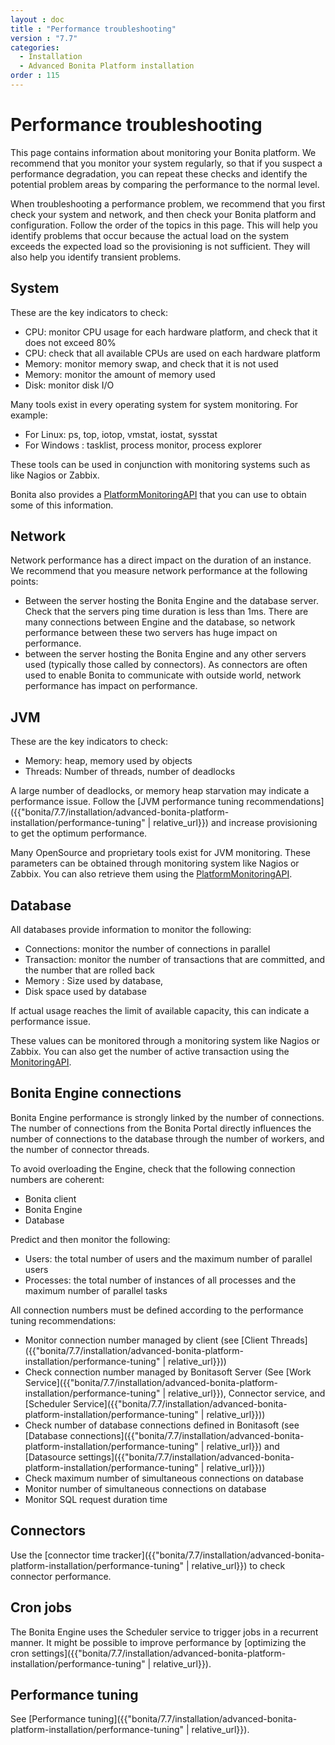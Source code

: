 ```yaml
---
layout : doc
title : "Performance troubleshooting"
version : "7.7"
categories:
  - Installation
  - Advanced Bonita Platform installation
order : 115
---
```

# Performance troubleshooting

This page contains information about monitoring your Bonita platform. 
We recommend that you monitor your system regularly, so that if you suspect a performance degradation, you can repeat these checks and identify the potential problem areas by comparing the performance to the normal level. 

When troubleshooting a performance problem, we recommend that you first check your system and network, and then check your Bonita platform and configuration. Follow the order of the topics in this page. 
This will help you identify problems that occur because the actual load on the system exceeds the expected load so the provisioning is not sufficient. They will also help you identify transient problems.

## System

These are the key indicators to check:

* CPU: monitor CPU usage for each hardware platform, and check that it does not exceed 80%
* CPU: check that all available CPUs are used on each hardware platform
* Memory: monitor memory swap, and check that it is not used
* Memory: monitor the amount of memory used
* Disk: monitor disk I/O

Many tools exist in every operating system for system monitoring. For example:

* For Linux: ps, top, iotop, vmstat, iostat, sysstat
* For Windows : tasklist, process monitor, process explorer

These tools can be used in conjunction with monitoring systems such as like Nagios or Zabbix.

Bonita also provides a [PlatformMonitoringAPI](http://documentation.bonitasoft.com/javadoc/api/{{page.version}}/index.html) that you can use to obtain some of this information. 

## Network

Network performance has a direct impact on the duration of an instance. We recommend that you measure network performance at the following points: 

* Between the server hosting the Bonita Engine and the database server. Check that the servers ping time duration is less than 1ms. There are many connections between Engine and the database, so network performance between these two servers has huge impact on performance. 
* between the server hosting the Bonita Engine and any other servers used (typically those called by connectors). As connectors are often used to enable Bonita to communicate with outside world, network performance has impact on performance.

## JVM

These are the key indicators to check:

* Memory: heap, memory used by objects
* Threads: Number of threads, number of deadlocks

A large number of deadlocks, or memory heap starvation may indicate a performance issue.
Follow the [JVM performance tuning recommendations]({{"bonita/7.7/installation/advanced-bonita-platform-installation/performance-tuning" | relative_url}}) and increase provisioning to get the optimum performance.

Many OpenSource and proprietary tools exist for JVM monitoring. 
These parameters can be obtained through monitoring system like Nagios or Zabbix. You can also retrieve them using the [PlatformMonitoringAPI](http://documentation.bonitasoft.com/javadoc/api/{{page.version}}/index.html).

## Database

All databases provide information to monitor the following:

* Connections: monitor the number of connections in parallel
* Transaction: monitor the number of transactions that are committed, and the number that are rolled back
* Memory : Size used by database,
* Disk space used by database

If actual usage reaches the limit of available capacity, this can indicate a performance issue.

These values can be monitored through a monitoring system like Nagios or Zabbix. 
You can also get the number of active transaction using the [MonitoringAPI](http://documentation.bonitasoft.com/javadoc/api/{{page.version}}/index.html).

## Bonita Engine connections

Bonita Engine performance is strongly linked by the number of connections. The number of connections from the Bonita Portal directly influences the number of connections to the database through the number of workers, and the number of connector threads.

To avoid overloading the Engine, check that the following connection numbers are coherent:

* Bonita client
* Bonita Engine
* Database

Predict and then monitor the following:

* Users: the total number of users and the maximum number of parallel users
* Processes: the total number of instances of all processes and the maximum number of parallel tasks

All connection numbers must be defined according to the performance tuning recommendations:

* Monitor connection number managed by client (see [Client Threads]({{"bonita/7.7/installation/advanced-bonita-platform-installation/performance-tuning" | relative_url}}))
* Check connection number managed by Bonitasoft Server (See [Work Service]({{"bonita/7.7/installation/advanced-bonita-platform-installation/performance-tuning" | relative_url}}), Connector service, and [Scheduler Service]({{"bonita/7.7/installation/advanced-bonita-platform-installation/performance-tuning" | relative_url}}))
* Check number of database connections defined in Bonitasoft (see [Database connections]({{"bonita/7.7/installation/advanced-bonita-platform-installation/performance-tuning" | relative_url}}) and [Datasource settings]({{"bonita/7.7/installation/advanced-bonita-platform-installation/performance-tuning" | relative_url}}))
* Check maximum number of simultaneous connections on database
* Monitor number of simultaneous connections on database
* Monitor SQL request duration time

## Connectors

Use the [connector time tracker]({{"bonita/7.7/installation/advanced-bonita-platform-installation/performance-tuning" | relative_url}}) to check connector performance. 

## Cron jobs

The Bonita Engine uses the Scheduler service to trigger jobs in a recurrent manner. It might be possible to improve performance by [optimizing the cron settings]({{"bonita/7.7/installation/advanced-bonita-platform-installation/performance-tuning" | relative_url}}).

## Performance tuning

See [Performance tuning]({{"bonita/7.7/installation/advanced-bonita-platform-installation/performance-tuning" | relative_url}}).